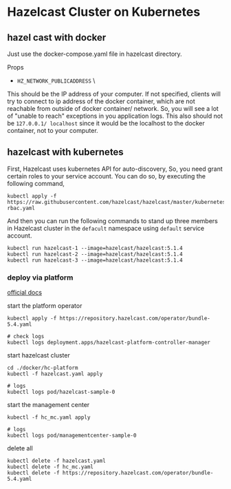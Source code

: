 # Hazelcast Cluster on Kubernetes

## hazel cast with docker

Just use the docker-compose.yaml file in hazelcast directory. 

Props

* `HZ_NETWORK_PUBLICADDRESS` \

This should be the IP address of your computer. If not specified, clients will try to connect to ip address of the 
docker container, which are not reachable from outside of docker container/ network. So, you will see a lot of 
"unable to reach" exceptions in you application logs. This also should not be `127.0.0.1/ localhost` since it would 
be the localhost to the docker container, not to your computer. 

## hazelcast with kubernetes
First, Hazelcast uses kubernetes API for auto-discovery, So, you need grant certain roles to your service account. 
You can do so, by executing the following command,
```shell
kubectl apply -f https://raw.githubusercontent.com/hazelcast/hazelcast/master/kubernetes-rbac.yaml
```

And then you can run the following commands to stand up three members in Hazelcast cluster in the `defacult` 
namespace using `default` service account. 
```shell
kubectl run hazelcast-1 --image=hazelcast/hazelcast:5.1.4
kubectl run hazelcast-2 --image=hazelcast/hazelcast:5.1.4
kubectl run hazelcast-3 --image=hazelcast/hazelcast:5.1.4
```

### deploy via platform
[official docs](https://docs.hazelcast.com/operator/latest/get-started)

start the platform operator
```shell
kubectl apply -f https://repository.hazelcast.com/operator/bundle-5.4.yaml

# check logs
kubectl logs deployment.apps/hazelcast-platform-controller-manager
```

start hazelcast cluster
```shell
cd ./docker/hc-platform
kubectl -f hazelcast.yaml apply

# logs
kubectl logs pod/hazelcast-sample-0
```

start the management center
```shell
kubectl -f hc_mc.yaml apply

# logs
kubectl logs pod/managementcenter-sample-0
```

delete all
```shell
kubectl delete -f hazelcast.yaml
kubectl delete -f hc_mc.yaml
kubectl delete -f https://repository.hazelcast.com/operator/bundle-5.4.yaml
```